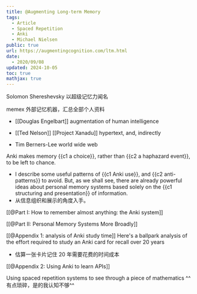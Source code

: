 ```yaml
---
title: @Augmenting Long-term Memory
tags:
  - Article
  - Spaced Repetition
  - Anki
  - Michael Nielsen
public: true
url: https://augmentingcognition.com/ltm.html
date:
  - 2020/09/08
updated: 2024-10-05
toc: true
mathjax: true
---
```




Solomon Shereshevsky 以超级记忆力闻名

memex 外部记忆机器，汇总全部个人资料

  + [[Douglas Engelbart]] augmentation of human intelligence

  + [[Ted Nelson]] [[Project Xanadu]] hypertext, and, indirectly

  + Tim Berners-Lee world wide web

Anki makes memory {{c1 a choice}}, rather than {{c2 a haphazard event}}, to be left to chance.
  + I describe some useful patterns of {{c1 Anki use}}, and {{c2 anti-patterns}} to avoid.
But, as we shall see, there are already powerful ideas about personal memory systems based solely on the {{c1 structuring and presentation}} of information.
  + 从信息组织和展示的角度入手。

[[@Part I: How to remember almost anything: the Anki system]]

[[@Part II: Personal Memory Systems More Broadly]]

[[@Appendix 1: analysis of Anki study time]] Here's a ballpark analysis of the effort required to study an Anki card for recall over 20 years

  + 估算一张卡片记住 20 年需要花费的时间成本

[[@Appendix 2: Using Anki to learn APIs]]

Using spaced repetition systems to see through a piece of mathematics ^^有点琐碎，是的我认知不够^^


